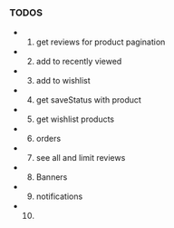 ### TODOS

- 1. get reviews for product pagination
- 2. add to recently viewed
- 3. add to wishlist
- 4. get saveStatus with product
- 5. get wishlist products
- 6. orders
- 7. see all and limit reviews
- 8. Banners
- 9. notifications
- 10.

<!-- -------------- -->
